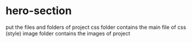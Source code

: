 # hero-section
put the files and folders of project 
css folder contains the main file of css (style)
image folder contains the images of project
